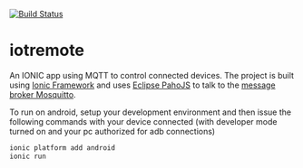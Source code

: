 [![Build Status](https://travis-ci.org/faisalthaheem/iotremote.png?branch=master)](https://travis-ci.org/faisalthaheem/iotremote)

# iotremote
An IONIC app using MQTT to control connected devices.
The project is built using [Ionic Framework](http://ionicframework.com/) and uses [Eclipse PahoJS](https://eclipse.org/paho/clients/js/) to talk to the [message broker Mosquitto](https://mosquitto.org/).

To run on android, setup your development environment and then issue the following commands with your device connected (with developer mode turned on and your pc authorized for adb connections)
```bash
ionic platform add android
ionic run
```
